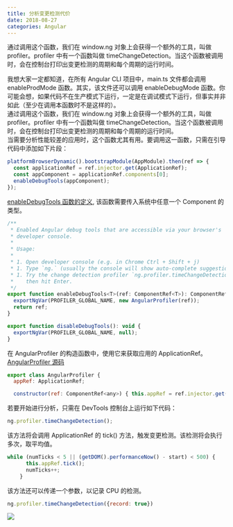 ```yaml
---
title: 分析变更检测代价     
date: 2018-08-27
categories: Angular
---
```

通过调用这个函数，我们在 window.ng 对象上会获得一个额外的工具，叫做 profiler。profiler 中有一个函数叫做 timeChangeDetection。当这个函数被调用时，会在控制台打印出变更检测的周期和每个周期的运行时间。
<!-- more -->

我想大家一定都知道，在所有 Angular CLI 项目中，main.ts 文件都会调用 enableProdMode 函数。其实，该文件还可以调用 enableDebugMode 函数。你可能会想，如果代码不在生产模式下运行，一定是在调试模式下运行，但事实并非如此（至少在调用本函数时不是这样的）。   
通过调用这个函数，我们在 window.ng 对象上会获得一个额外的工具，叫做 profiler。profiler 中有一个函数叫做 timeChangeDetection。当这个函数被调用时，会在控制台打印出变更检测的周期和每个周期的运行时间。   
当需要分析性能较差的应用时，这个函数尤其有用。要调用这一函数，只需在引导代码中添加如下片段：   
```javascript
platformBrowserDynamic().bootstrapModule(AppModule).then(ref => {
  const applicationRef = ref.injector.get(ApplicationRef);
  const appComponent = applicationRef.components[0];
  enableDebugTools(appComponent);
});
```
[enableDebugTools 函数的定义](https://github.com/angular/angular/blob/cf0968f98e844043a0f6c2548201f3c0dfd329a7/packages/platform-browser/src/browser/tools/tools.ts), 该函数需要传入系统中任意一个 Component 的类型。

```javascript
/**
 * Enabled Angular debug tools that are accessible via your browser's
 * developer console.
 *
 * Usage:
 *
 * 1. Open developer console (e.g. in Chrome Ctrl + Shift + j)
 * 1. Type `ng.` (usually the console will show auto-complete suggestion)
 * 1. Try the change detection profiler `ng.profiler.timeChangeDetection()`
 *    then hit Enter.
 */
export function enableDebugTools<T>(ref: ComponentRef<T>): ComponentRef<T> {
  exportNgVar(PROFILER_GLOBAL_NAME, new AngularProfiler(ref));
  return ref;
}

export function disableDebugTools(): void {
  exportNgVar(PROFILER_GLOBAL_NAME, null);
}
```
在 AngularProfiler 的构造函数中，使用它来获取应用的 ApplicationRef。
[AngularProfiler 源码](https://github.com/angular/angular/blob/cf0968f98e844043a0f6c2548201f3c0dfd329a7/packages/platform-browser/src/browser/tools/common_tools.ts)
```javascript
export class AngularProfiler {
  appRef: ApplicationRef;

  constructor(ref: ComponentRef<any>) { this.appRef = ref.injector.get(ApplicationRef); }
```

若要开始进行分析，只需在 DevTools 控制台上运行如下代码：
```javascript
ng.profiler.timeChangeDetection();
```
该方法将会调用 ApplicationRef 的 tick() 方法，触发变更检测。该检测将会执行多次，取平均值。
```javascript
while (numTicks < 5 || (getDOM().performanceNow() - start) < 500) {
      this.appRef.tick();
      numTicks++;
    }
```
该方法还可以传递一个参数，以记录 CPU 的检测。
```javascript
ng.profiler.timeChangeDetection({record: true})
```

![](https://angularfirebase.com/images/change-profile.gif)

